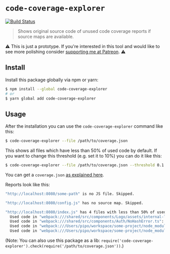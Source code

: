 # `code-coverage-explorer`

[![Build Status](https://travis-ci.org/donaldpipowitch/code-coverage-explorer.svg?branch=master)](https://travis-ci.org/donaldpipowitch/code-coverage-explorer)

> Shows original source code of unused code coverage reports if source maps are available.

⚠️ This is just a prototype. If you're interested in this tool and would like to see more polishing consider [supporting me at Patreon](https://www.patreon.com/donaldpipowitch). ⚠️

## Install

Install this package globally via npm or yarn:

```bash
$ npm install --global code-coverage-explorer
# or
$ yarn global add code-coverage-explorer
```

## Usage

After the installation you can use the `code-coverage-explorer` command like this:

```bash
$ code-coverage-explorer --file /path/to/coverage.json
```

This shows all files which have less than 50% of used code by default. If you want to change this threshold (e.g. set it to 10%) you can do it like this:

```bash
$ code-coverage-explorer --file /path/to/coverage.json --threshold 0.1
```

You can get a `coverage.json` [as explained here](https://developers.google.com/web/updates/2019/01/devtools#coverage).

Reports look like this:

```bash
"http://localhost:8080/some-path" is no JS file. Skipped.

"http://localhost:8080/config.js" has no source map. Skipped.

"http://localhost:8080/index.js" has 4 files with less than 50% of used code:
  Used code in "webpack:///shared/src/components/Logo/assets/internal-logo.svg": 0%
  Used code in "webpack:///shared/src/components/Auth/NoHashError.ts": 2%
  Used code in "webpack:///Users/pipo/workspace/some-project/node_modules/core-js/library/modules/_dom-create.js": 10%
  Used code in "webpack:///Users/pipo/workspace/some-project/node_modules/core-js/library/modules/_html.js": 11%
```

(Note: You can also use this package as a lib: `require('code-coverage-explorer').check(require('/path/to/coverage.json'))`.)
